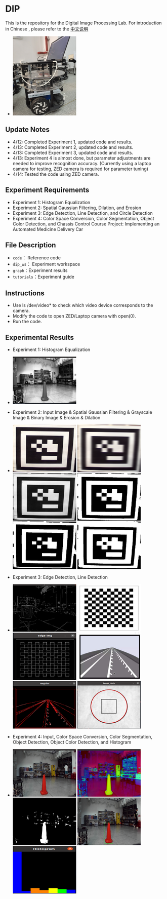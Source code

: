 # DIP
This is the repository for the Digital Image Processing Lab. For introduction in Chinese , please refer to the [中文说明](https://github.com/OriTwil/DIP/blob/main/%E4%B8%AD%E6%96%87%E8%AF%B4%E6%98%8E.md)
- <img src="https://github.com/OriTwil/DIP/blob/main/graph/%E5%BE%AE%E4%BF%A1%E5%9B%BE%E7%89%87_20230416170210.jpg" width="200" height="250">
## Update Notes

- 4/12: Completed Experiment 1, updated code and results.
- 4/13: Completed Experiment 2, updated code and results.
- 4/13: Completed Experiment 3, updated code and results.
- 4/13: Experiment 4 is almost done, but parameter adjustments are needed to improve recognition accuracy. (Currently using a laptop camera for testing, ZED camera is required for parameter tuning)
- 4/14: Tested the code using ZED camera.

## Experiment Requirements

- Experiment 1: Histogram Equalization
- Experiment 2: Spatial Gaussian Filtering, Dilation, and Erosion
- Experiment 3: Edge Detection, Line Detection, and Circle Detection
- Experiment 4: Color Space Conversion, Color Segmentation, Object Color Detection, and Chassis Control
Course Project: Implementing an Automated Medicine Delivery Car
## File Description
- `code`： Reference code
- `dip_ws`： Experiment workspace
- `graph`：Experiment results
- `tutorials`：Experiment guide

## Instructions

- Use ls /dev/video* to check which video device corresponds to the camera.
- Modify the code to open ZED/Laptop camera with open(0).
- Run the code.

## Experimental Results
- Experiment 1: Histogram Equalization
- <img src="https://github.com/OriTwil/DIP/blob/main/graph/exp1(3).png" width="200" height="150"> 
- Experiment 2: Input Image & Spatial Gaussian Filtering & Grayscale Image & Binary Image & Erosion & Dilation
- <img src="https://github.com/OriTwil/DIP/blob/main/graph/exp2(in).png" width="200" height="150"> <img src="https://github.com/OriTwil/DIP/blob/main/graph/exp2(filtered).png" width="200" height="150"> <img src="https://github.com/OriTwil/DIP/blob/main/graph/exp2(gray).png" width="200" height="150"> <img src="https://github.com/OriTwil/DIP/blob/main/graph/exp2(binary).png" width="200" height="150"> <img src="https://github.com/OriTwil/DIP/blob/main/graph/exp2(eroded).png" width="200" height="150"> <img src="https://github.com/OriTwil/DIP/blob/main/graph/exp2(dilated).png" width="200" height="150">

- Experiment 3: Edge Detection, Line Detection
- <img src="https://github.com/OriTwil/DIP/blob/main/graph/exp3(edge).png" width="200" height="150"> <img src="https://github.com/OriTwil/DIP/blob/main/dip_ws/src/img/edge_detection.png" width="200" height="150"> <img src="https://github.com/OriTwil/DIP/blob/main/graph/exp3(edge_img).png" width="200" height="150"> <img src="https://github.com/OriTwil/DIP/blob/main/dip_ws/src/img/line_detecton.png" width="200" height="150"> <img src="https://github.com/OriTwil/DIP/blob/main/graph/exp3(hough_line).png" width="200" height="150"> <img src="https://github.com/OriTwil/DIP/blob/main/graph/exp3(hough_circle).png" width="200" height="150">
- Experiment 4: Input, Color Space Conversion, Color Segmentation, Object Detection, Object Color Detection, and Histogram
- <img src="https://github.com/OriTwil/DIP/blob/main/graph/exp4(10).png" width="200" height="150"> <img src="https://github.com/OriTwil/DIP/blob/main/graph/exp4(8)png.png" width="200" height="150"> <img src="https://github.com/OriTwil/DIP/blob/main/graph/exp4(9).png" width="200" height="150"> <img src="https://github.com/OriTwil/DIP/blob/main/graph/expr4(7).png" width="200" height="150"> <img src="https://github.com/OriTwil/DIP/blob/main/graph/exp4(hist).png" width="200" height="150">
